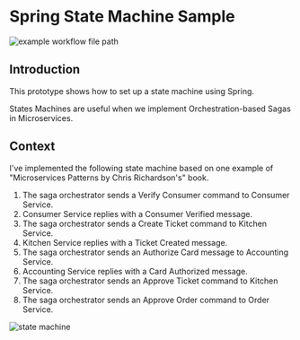 # Spring State Machine Sample

![example workflow file path](https://github.com/martinsaporiti/spring_state_machine_sample/.github/workflows/main.yml/badge.svg)

## Introduction
This prototype shows how to set up a state machine using Spring.

States Machines are useful when we implement Orchestration-based Sagas in Microservices.

## Context
I've implemented the following state machine based on one example of "Microservices Patterns by  Chris Richardson's" book.
1. The saga orchestrator sends a Verify Consumer command to Consumer Service.
2. Consumer Service replies with a Consumer Verified message.
3. The saga orchestrator sends a Create Ticket command to Kitchen Service.
4. Kitchen Service replies with a Ticket Created message.
5. The saga orchestrator sends an Authorize Card message to Accounting Service.
6. Accounting Service replies with a Card Authorized message.
7. The saga orchestrator sends an Approve Ticket command to Kitchen Service.
8. The saga orchestrator sends an Approve Order command to Order Service.

![state machine](https://res.cloudinary.com/dmg0wwwhg/image/upload/v1608506875/zpyfkti8uhaug9qvdirm.png)

